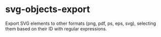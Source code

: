 svg-objects-export
==================

Export SVG elements to other formats (png, pdf, ps, eps, svg), selecting them  based on their ID with regular expressions.